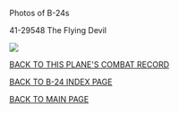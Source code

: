 
Photos of B-24s






 




41-29548 The Flying Devil  

![](41-29548.jpg)  
  

[BACK TO THIS PLANE'S COMBAT RECORD](../b24s/41-29548.md)  

[BACK TO B-24 INDEX PAGE](../000b24s.md)  

[BACK TO MAIN PAGE](../index.md)


